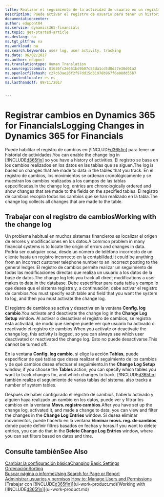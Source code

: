 ```yaml
---
title: Realizar el seguimiento de la actividad de usuario en un registro de cambios | Documentos de Microsoft
Description: Puede activar el registro de usuario para tener un historial de los cambios realizados en los datos de las tablas de las que se hace el seguimiento.
documentationcenter: 
author: edupont04
ms.service: dynamics365-financials
ms.topic: get-started-article
ms.devlang: na
ms.tgt_pltfrm: na
ms.workload: na
ms.search.keywords: user log, user activity, tracking
ms.date: 06/02/2017
ms.author: edupont
ms.translationtype: Human Translation
ms.sourcegitcommit: 81636fc2e661bd9b07c54da1cd5d0d27e30d01a2
ms.openlocfilehash: c27c63ae26f2f97dd15d31978b967f6a08dd55b7
ms.contentlocale: es-es
ms.lasthandoff: 09/11/2017


---
```

# <a name="logging-changes-in-dynamics-365-for-financials"></a><span data-ttu-id="de6eb-103">Registrar cambios en Dynamics 365 for Financials</span><span class="sxs-lookup"><span data-stu-id="de6eb-103">Logging Changes in Dynamics 365 for Financials</span></span>
<span data-ttu-id="de6eb-104">Puede habilitar el registro de cambios en [!INCLUDE[d365fin](includes/d365fin_md.md)] para tener un historial de actividades.</span><span class="sxs-lookup"><span data-stu-id="de6eb-104">You can enable the change log in [!INCLUDE[d365fin](includes/d365fin_md.md)] so you have a history of activities.</span></span> <span data-ttu-id="de6eb-105">El registro se basa en los cambios realizados en los datos en las tablas que se siguen.</span><span class="sxs-lookup"><span data-stu-id="de6eb-105">The log is based on changes that are made to data in the tables that you track.</span></span> <span data-ttu-id="de6eb-106">En el registro de cambios, los movimientos se ordenan cronológicamente y se muestran los cambios realizados a los campos de las tablas especificadas.</span><span class="sxs-lookup"><span data-stu-id="de6eb-106">In the change log, entries are chronologically ordered and show changes that are made to the fields on the specified tables.</span></span> <span data-ttu-id="de6eb-107">El registro de cambios recopila todos los cambios que se han realizado en la tabla.</span><span class="sxs-lookup"><span data-stu-id="de6eb-107">The change log collects all changes that are made to the table.</span></span>  

## <a name="working-with-the-change-log"></a><span data-ttu-id="de6eb-108">Trabajar con el registro de cambios</span><span class="sxs-lookup"><span data-stu-id="de6eb-108">Working with the change log</span></span>
<span data-ttu-id="de6eb-109">Un problema habitual en muchos sistemas financieros es localizar el origen de errores y modificaciones en los datos.</span><span class="sxs-lookup"><span data-stu-id="de6eb-109">A common problem in many financial systems is to locate the origin of errors and changes in data.</span></span> <span data-ttu-id="de6eb-110">Podría ser cualquier cosa, desde un número de teléfono incorrecto de un cliente hasta un registro incorrecto en la contabilidad.</span><span class="sxs-lookup"><span data-stu-id="de6eb-110">It could be anything from an incorrect customer telephone number to an incorrect posting to the general ledger.</span></span> <span data-ttu-id="de6eb-111">El registro de cambios permite realizar un seguimiento de todas las modificaciones directas que realiza un usuario a los datos de la base de datos.</span><span class="sxs-lookup"><span data-stu-id="de6eb-111">The change log lets you track all direct modifications a user makes to data in the database.</span></span> <span data-ttu-id="de6eb-112">Debe especificar para cada tabla y campo lo que desea que el sistema registre y, a continuación, debe activar el registro de cambios.</span><span class="sxs-lookup"><span data-stu-id="de6eb-112">You must specify each table and field that you want the system to log, and then you must activate the change log.</span></span>  

<span data-ttu-id="de6eb-113">El registro de cambios se activa y desactiva en la ventana **Config. log cambio**.</span><span class="sxs-lookup"><span data-stu-id="de6eb-113">You activate and deactivate the change log in the **Change Log Setup** window.</span></span> <span data-ttu-id="de6eb-114">Al activar o desactivar el registro de cambios, se registra esta actividad, de modo que siempre puede ver qué usuario ha activado o reactivado el registro de cambios.</span><span class="sxs-lookup"><span data-stu-id="de6eb-114">When you activate or deactivate the change log, this activity is logged, so you can always see which user deactivated or reactivated the change log.</span></span> <span data-ttu-id="de6eb-115">Esto no puede desactivarse.</span><span class="sxs-lookup"><span data-stu-id="de6eb-115">This cannot be turned off.</span></span>  

<span data-ttu-id="de6eb-116">En la ventana **Config. log cambio**, si elige la acción **Tablas**, puede especificar de qué tablas que desea realizar el seguimiento de los cambios y de qué cambios desea efectuar el seguimiento.</span><span class="sxs-lookup"><span data-stu-id="de6eb-116">In the **Change Log Setup** window, if you choose the **Tables** action, you can specify which tables you want to track changes for, and which changes to track.</span></span> [!INCLUDE[d365fin](includes/d365fin_md.md)]<span data-ttu-id="de6eb-117"> también realiza el seguimiento de varias tablas del sistema.</span><span class="sxs-lookup"><span data-stu-id="de6eb-117"> also tracks a number of system tables.</span></span>

<span data-ttu-id="de6eb-118">Después de haber configurado el registro de cambios, haberlo activado y alguien haya realizado un cambio en los datos, puede ver y filtrar los cambios en la ventana **Movs. registro cambios**.</span><span class="sxs-lookup"><span data-stu-id="de6eb-118">After you have set up the change log, activated it, and made a change to data, you can view and filter the changes in the **Change Log Entries** window.</span></span> <span data-ttu-id="de6eb-119">Si desea eliminar movimientos, puede hacerlo en la ventana **Eliminar movs. reg. de cambios**, donde puede definir filtros basados en fechas y horas.</span><span class="sxs-lookup"><span data-stu-id="de6eb-119">If you want to delete entries, you can do that in the **Delete Change Log Entries** window, where you can set filters based on dates and time.</span></span>  

## <a name="see-also"></a><span data-ttu-id="de6eb-120">Consulte también</span><span class="sxs-lookup"><span data-stu-id="de6eb-120">See Also</span></span>
[<span data-ttu-id="de6eb-121">Cambiar la configuración básica</span><span class="sxs-lookup"><span data-stu-id="de6eb-121">Changing Basic Settings</span></span>](ui-change-basic-settings.md)  
[<span data-ttu-id="de6eb-122">Ordenación</span><span class="sxs-lookup"><span data-stu-id="de6eb-122">Sorting</span></span>](ui-sorting.md)  
[<span data-ttu-id="de6eb-123">Buscar página o informe</span><span class="sxs-lookup"><span data-stu-id="de6eb-123">Using Search for Page or Report</span></span>](ui-search.md)  
<span data-ttu-id="de6eb-124">[Administrar usuarios y permisos](ui-how-users-permissions.md)  </span><span class="sxs-lookup"><span data-stu-id="de6eb-124">[How to: Manage Users and Permissions](ui-how-users-permissions.md)  </span></span>  
<span data-ttu-id="de6eb-125">[Trabajar con [!INCLUDE[d365fin](includes/d365fin_md.md)]](ui-work-product.md)</span><span class="sxs-lookup"><span data-stu-id="de6eb-125">[Working with [!INCLUDE[d365fin](includes/d365fin_md.md)]](ui-work-product.md)</span></span>  

